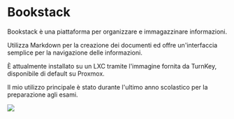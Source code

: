 # Bookstack

Bookstack è una piattaforma per organizzare e immagazzinare informazioni.

Utilizza Markdown per la creazione dei documenti ed offre un'interfaccia semplice per la navigazione delle informazioni.

È attualmente installato su un LXC tramite l'immagine fornita da TurnKey, disponibile di default su Proxmox.

Il mio utilizzo principale è stato durante l'ultimo anno scolastico per la preparazione agli esami. 

![](../book.gif)
